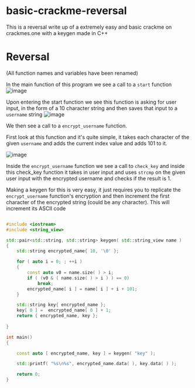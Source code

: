 # basic-crackme-reversal
This is a reversal write up of a extremely easy and basic crackme on crackmes.one with a keygen made in C++

# Reversal
(All function names and variables have been renamed)

In the main function of this program we see a call to a `start` function 
![image](https://user-images.githubusercontent.com/97218884/182189856-702030be-4135-45f8-94bc-66e3a583f1dd.png)

Upon entering the start function we see this function is asking for user input, in the form of a 10 character string and then saves that input to a `username` string 
![image](https://user-images.githubusercontent.com/97218884/182190083-140065d8-dcea-4fd7-b7a7-48eafb04edcf.png)

We then see a call to a `encrypt_username` function.

First look at this function and it's quite simple, it takes each character of the given `username` and adds the current index value and adds 101 to it.

![image](https://user-images.githubusercontent.com/97218884/182190515-35a8ac91-2562-445c-ac17-155aec1c3131.png)

Inside the `encrypt_username` function we see a call to `check_key` and inside this check_key function it takes in user input and uses `strcmp` on the given user input with the encrypted username and checks if the result is 1.

Making a keygen for this is very easy, it just requires you to replicate the `encrypt_username` function's encryption and then increment the first character of the encrypted string (could be any character). This will increment its ASCII code 

```cpp

#include <iostream>
#include <string_view>

std::pair<std::string, std::string> keygen( std::string_view name )
{
    std::string encrypted_name{ 10, '\0' };

    for ( auto i = 0; ; ++i )
    {
        const auto v0 = name.size( ) > i;
        if ( (v0 & ( name.size( ) > i ) ) == 0)
            break;
        encrypted_name[ i ] = name[ i ] + i + 101;
    }

    std::string key{ encrypted_name };
    key[ 0 ] =  encrypted_name[ 0 ] + 1;
    return { encrypted_name, key };
    
}

int main()
{

    const auto [ encrypted_name, key ] = keygen( "key" );

    std::printf( "%s\n%s", encrypted_name.data( ), key.data( ) );

	return 0;
}
```

